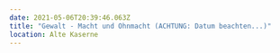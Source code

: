 ```yaml
---
date: 2021-05-06T20:39:46.063Z
title: "Gewalt - Macht und Ohnmacht (ACHTUNG: Datum beachten...)"
location: Alte Kaserne
---
```

